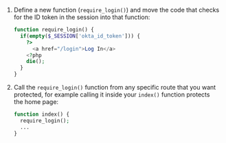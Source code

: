 1. Define a new function (`require_login()`) and move the code that checks for the ID token in the session into that function:

   ```php
   function require_login() {
     if(empty($_SESSION['okta_id_token'])) {
       ?>
         <a href="/login">Log In</a>
       <?php
       die();
     }  
   }
   ```

2. Call the `require_login()` function from any specific route that you want protected, for example calling it inside your `index()` function protects the home page:

   ```php
   function index() {
     require_login();
     ...
   }
   ```